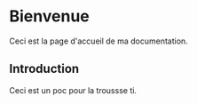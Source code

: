 # Bienvenue

Ceci est la page d'accueil de ma documentation.

## Introduction

Ceci est un poc pour la troussse ti.

